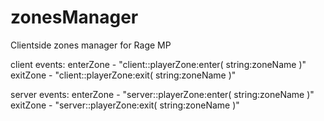 # zonesManager
Clientside zones manager for Rage MP

client events: 
    enterZone - "client::playerZone:enter( string:zoneName )"
    exitZone - "client::playerZone:exit( string:zoneName )"
  
server events:
    enterZone - "server::playerZone:enter( string:zoneName )"
    exitZone - "server::playerZone:exit( string:zoneName )"
